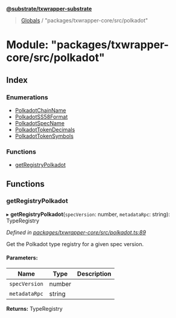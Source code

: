 **[@substrate/txwrapper-substrate](../README.md)**

> [Globals](../globals.md) / "packages/txwrapper-core/src/polkadot"

# Module: "packages/txwrapper-core/src/polkadot"

## Index

### Enumerations

* [PolkadotChainName](../enums/_packages_txwrapper_core_src_polkadot_.polkadotchainname.md)
* [PolkadotSS58Format](../enums/_packages_txwrapper_core_src_polkadot_.polkadotss58format.md)
* [PolkadotSpecName](../enums/_packages_txwrapper_core_src_polkadot_.polkadotspecname.md)
* [PolkadotTokenDecimals](../enums/_packages_txwrapper_core_src_polkadot_.polkadottokendecimals.md)
* [PolkadotTokenSymbols](../enums/_packages_txwrapper_core_src_polkadot_.polkadottokensymbols.md)

### Functions

* [getRegistryPolkadot](_packages_txwrapper_core_src_polkadot_.md#getregistrypolkadot)

## Functions

### getRegistryPolkadot

▸ **getRegistryPolkadot**(`specVersion`: number, `metadataRpc`: string): TypeRegistry

*Defined in [packages/txwrapper-core/src/polkadot.ts:89](https://github.com/paritytech/txwrapper-core/blob/95825c7/packages/txwrapper-core/src/polkadot.ts#L89)*

Get the Polkadot type registry for a given spec version.

#### Parameters:

Name | Type | Description |
------ | ------ | ------ |
`specVersion` | number |  |
`metadataRpc` | string |   |

**Returns:** TypeRegistry
